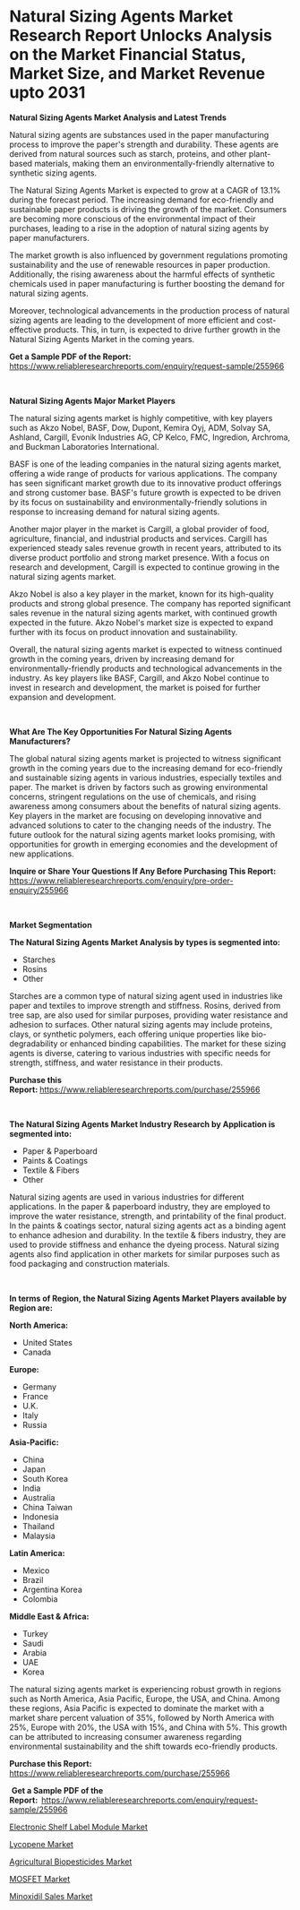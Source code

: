<p><h1>Natural Sizing Agents Market Research Report Unlocks Analysis on the Market Financial Status, Market Size, and Market Revenue upto 2031</h1></p><p><strong>Natural Sizing Agents Market Analysis and Latest Trends</strong></p>
<p><p>Natural sizing agents are substances used in the paper manufacturing process to improve the paper's strength and durability. These agents are derived from natural sources such as starch, proteins, and other plant-based materials, making them an environmentally-friendly alternative to synthetic sizing agents.</p><p>The Natural Sizing Agents Market is expected to grow at a CAGR of 13.1% during the forecast period. The increasing demand for eco-friendly and sustainable paper products is driving the growth of the market. Consumers are becoming more conscious of the environmental impact of their purchases, leading to a rise in the adoption of natural sizing agents by paper manufacturers.</p><p>The market growth is also influenced by government regulations promoting sustainability and the use of renewable resources in paper production. Additionally, the rising awareness about the harmful effects of synthetic chemicals used in paper manufacturing is further boosting the demand for natural sizing agents.</p><p>Moreover, technological advancements in the production process of natural sizing agents are leading to the development of more efficient and cost-effective products. This, in turn, is expected to drive further growth in the Natural Sizing Agents Market in the coming years.</p></p>
<p><strong>Get a Sample PDF of the Report:&nbsp;</strong> <a href="https://www.reliableresearchreports.com/enquiry/request-sample/255966">https://www.reliableresearchreports.com/enquiry/request-sample/255966</a></p>
<p>&nbsp;</p>
<p><strong>Natural Sizing Agents Major Market Players</strong></p>
<p><p>The natural sizing agents market is highly competitive, with key players such as Akzo Nobel, BASF, Dow, Dupont, Kemira Oyj, ADM, Solvay SA, Ashland, Cargill, Evonik Industries AG, CP Kelco, FMC, Ingredion, Archroma, and Buckman Laboratories International.</p><p>BASF is one of the leading companies in the natural sizing agents market, offering a wide range of products for various applications. The company has seen significant market growth due to its innovative product offerings and strong customer base. BASF's future growth is expected to be driven by its focus on sustainability and environmentally-friendly solutions in response to increasing demand for natural sizing agents.</p><p>Another major player in the market is Cargill, a global provider of food, agriculture, financial, and industrial products and services. Cargill has experienced steady sales revenue growth in recent years, attributed to its diverse product portfolio and strong market presence. With a focus on research and development, Cargill is expected to continue growing in the natural sizing agents market.</p><p>Akzo Nobel is also a key player in the market, known for its high-quality products and strong global presence. The company has reported significant sales revenue in the natural sizing agents market, with continued growth expected in the future. Akzo Nobel's market size is expected to expand further with its focus on product innovation and sustainability.</p><p>Overall, the natural sizing agents market is expected to witness continued growth in the coming years, driven by increasing demand for environmentally-friendly products and technological advancements in the industry. As key players like BASF, Cargill, and Akzo Nobel continue to invest in research and development, the market is poised for further expansion and development.</p></p>
<p>&nbsp;</p>
<p><strong>What Are The Key Opportunities For Natural Sizing Agents Manufacturers?</strong></p>
<p><p>The global natural sizing agents market is projected to witness significant growth in the coming years due to the increasing demand for eco-friendly and sustainable sizing agents in various industries, especially textiles and paper. The market is driven by factors such as growing environmental concerns, stringent regulations on the use of chemicals, and rising awareness among consumers about the benefits of natural sizing agents. Key players in the market are focusing on developing innovative and advanced solutions to cater to the changing needs of the industry. The future outlook for the natural sizing agents market looks promising, with opportunities for growth in emerging economies and the development of new applications.</p></p>
<p><strong>Inquire or Share Your Questions If Any Before Purchasing This Report:</strong> <a href="https://www.reliableresearchreports.com/enquiry/pre-order-enquiry/255966">https://www.reliableresearchreports.com/enquiry/pre-order-enquiry/255966</a></p>
<p>&nbsp;</p>
<p><strong>Market Segmentation</strong></p>
<p><strong>The Natural Sizing Agents Market Analysis by types is segmented into:</strong></p>
<p><ul><li>Starches</li><li>Rosins</li><li>Other</li></ul></p>
<p><p>Starches are a common type of natural sizing agent used in industries like paper and textiles to improve strength and stiffness. Rosins, derived from tree sap, are also used for similar purposes, providing water resistance and adhesion to surfaces. Other natural sizing agents may include proteins, clays, or synthetic polymers, each offering unique properties like bio-degradability or enhanced binding capabilities. The market for these sizing agents is diverse, catering to various industries with specific needs for strength, stiffness, and water resistance in their products.</p></p>
<p><strong>Purchase this Report:&nbsp;</strong><a href="https://www.reliableresearchreports.com/purchase/255966">https://www.reliableresearchreports.com/purchase/255966</a></p>
<p>&nbsp;</p>
<p><strong>The Natural Sizing Agents Market Industry Research by Application is segmented into:</strong></p>
<p><ul><li>Paper & Paperboard</li><li>Paints & Coatings</li><li>Textile & Fibers</li><li>Other</li></ul></p>
<p><p>Natural sizing agents are used in various industries for different applications. In the paper & paperboard industry, they are employed to improve the water resistance, strength, and printability of the final product. In the paints & coatings sector, natural sizing agents act as a binding agent to enhance adhesion and durability. In the textile & fibers industry, they are used to provide stiffness and enhance the dyeing process. Natural sizing agents also find application in other markets for similar purposes such as food packaging and construction materials.</p></p>
<p>&nbsp;</p>
<p><strong>In terms of Region, the Natural Sizing Agents Market Players available by Region are:</strong></p>
<p>
    <p> <strong> North America: </strong>
        <ul>
            <li>United States</li>
            <li>Canada</li>
        </ul>
        </p> 
    <p> <strong> Europe: </strong>
        <ul>
            <li>Germany</li>
            <li>France</li>
            <li>U.K.</li>
            <li>Italy</li>
            <li>Russia</li>
        </ul>
        </p> 
    <p> <strong> Asia-Pacific: </strong>
        <ul>
            <li>China</li>
            <li>Japan</li>
            <li>South Korea</li>
            <li>India</li>
            <li>Australia</li>
            <li>China Taiwan</li>
            <li>Indonesia</li>
            <li>Thailand</li>
            <li>Malaysia</li>
        </ul>
        </p> 
    <p> <strong> Latin America: </strong>
        <ul>
            <li>Mexico</li>
            <li>Brazil</li>
            <li>Argentina Korea</li>
            <li>Colombia</li>
        </ul>
        </p> 
    <p> <strong> Middle East & Africa: </strong>
        <ul>
            <li>Turkey</li>
            <li>Saudi</li>
            <li>Arabia</li>
            <li>UAE</li>
            <li>Korea</li>
        </ul>
    </p>
    </p>
<p><p>The natural sizing agents market is experiencing robust growth in regions such as North America, Asia Pacific, Europe, the USA, and China. Among these regions, Asia Pacific is expected to dominate the market with a market share percent valuation of 35%, followed by North America with 25%, Europe with 20%, the USA with 15%, and China with 5%. This growth can be attributed to increasing consumer awareness regarding environmental sustainability and the shift towards eco-friendly products.</p></p>
<p><strong>Purchase this Report: </strong><a href="https://www.reliableresearchreports.com/purchase/255966">https://www.reliableresearchreports.com/purchase/255966</a></p>
<p>&nbsp;<strong>Get a Sample PDF of the Report:&nbsp;&nbsp;</strong><a href="https://www.reliableresearchreports.com/enquiry/request-sample/255966">https://www.reliableresearchreports.com/enquiry/request-sample/255966</a></p>
<p><strong></strong></p>
<p><p><a href="https://view.publitas.com/reportprime-1/global-electronic-shelf-label-module-market-size-and-market-trends-insights-and-projections-from-2024-to-2031/">Electronic Shelf Label Module Market</a></p><p><a href="https://meowing-canidae-761.notion.site/Lycopene-Market-Offers-Provide-Insightful-Data-for-the-Time-Period-from-2024-to-2031-and-also-Provid-a47e2277e47e4d239cfb3082ac5efdbb">Lycopene Market</a></p><p><a href="https://view.publitas.com/reportprime-1/agricultural-biopesticides-market-size-market-trends-and-growth-outlook-forecasted-for-period-from-2024-to-2031/">Agricultural Biopesticides Market</a></p><p><a href="https://github.com/brentleyjimmiealvaradoz4l1rea/Market-Research-Report-List-1/blob/main/mosfet-market.md">MOSFET Market</a></p><p><a href="https://github.com/eeaveuhhh/Market-Research-Report-List-1/blob/main/minoxidil-sales-market.md">Minoxidil Sales Market</a></p></p>